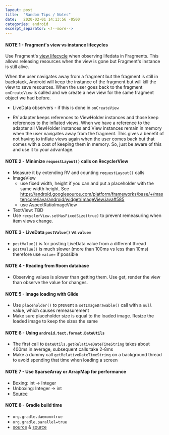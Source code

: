 ```yaml
---
layout: post
title:  "Random Tips / Notes"
date:   2020-02-01 14:13:56 -0500
categories: android
excerpt_separator: <!--more-->
---
```

#### NOTE 1 - Fragment's view vs instance lifecycles

Use Fragment's [view lifecycle](https://developer.android.com/reference/androidx/fragment/app/Fragment#getViewLifecycleOwner()) when observing lifedata in Fragments. This allows releasing resources when the view is gone but Fragment's instance is still alive.

When the user navigates away from a fragment but the fragment is still in backstack, Android will keep the instance of the fragment but will kill the view to save resources. When the user goes back to the fragment `onCreateView` is called and we create a new view for the same fragment object we had before.

- LiveData observers - if this is done in `onCreateView`

- RV adapter keeps references to ViewHolder instances and those keep references to the inflated views. When we have a reference to the adapter all ViewHolder instances and View instances remain in memory when the user navigates away from the fragment. This gives a benefit of not having to inflate views again when the user comes back but that comes with a cost of keeping them in memory. So, just be aware of this and use it to your advantage.

#### NOTE 2 - Minimize `requestLayout()` calls on RecyclerView

- Measure it by extending RV and counting `requestLayout()` calls
- ImageView
    - use fixed width, height if you can and put a placeholder with the same width height. See https://android.googlesource.com/platform/frameworks/base/+/master/core/java/android/widget/ImageView.java#585
    - use AspectRatioImageView
- TextView: TBD
- Use `recyclerView.setHasFixedSize(true)` to prevent remeasuring when item views change.

#### NOTE 3 - LiveData `postValue()` vs `value=`

- `postValue()` is for posting LiveData value from a different thread
- `postValue()` is much slower (more than 100ms vs less than 10ms) therefore use `value=` if possible

#### NOTE 4 - Reading from Room database

- Observing values is slower than getting them. Use get, render the view than observe the value for changes. 

#### NOTE 5 - Image loading with Glide
- Use `placeholder()` to prevent a `setImageDrawable()` call with a `null` value, which causes remeasurement
- Make sure placeholder size is equal to the loaded image. Resize the loaded image to keep the sizes the same

#### NOTE 6 - Using `android.text.format.DateUtils`
- The first call to `DateUtils.getRelativeDateTimeString` takes about 400ms in average, subsequent calls take 2-8ms
- Make a dummy call `getRelativeDateTimeString` on a background thread to avoid spending that time when loading a screen

#### NOTE 7 - Use SparseArray or ArrayMap for performance
- Boxing: int -> Integer
- Unboxing: Integer -> int
- [Source](https://android.jlelse.eu/autoboxing-a-little-thing-can-cause-big-problems-for-android-app-performance-1fb6cb1e48dd)

#### NOTE 8 - Gradle build time
- `org.gradle.daemon=true`
- `org.gradle.parallel=true`
- [source](https://android.jlelse.eu/speeding-up-gradle-builds-619c442113cb#.thj9h2pqd) & [source](https://www.jrebel.com/blog/making-gradle-builds-faster)

<!--more-->